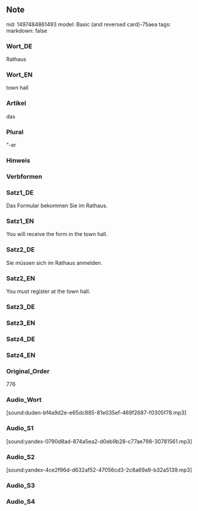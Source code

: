 ## Note
nid: 1497484861493
model: Basic (and reversed card)-75aea
tags: 
markdown: false

### Wort_DE
Rathaus

### Wort_EN
town hall

### Artikel
das

### Plural
"-er

### Hinweis


### Verbformen


### Satz1_DE
Das Formular bekommen Sie im Rathaus.

### Satz1_EN
You will receive the form in the town hall.

### Satz2_DE
Sie müssen sich im Rathaus anmelden.

### Satz2_EN
You must register at the town hall.

### Satz3_DE


### Satz3_EN


### Satz4_DE


### Satz4_EN


### Original_Order
776

### Audio_Wort
[sound:duden-bf4a9d2e-e65dc885-81e035ef-469f2687-f0305f78.mp3]

### Audio_S1
[sound:yandex-0790d8ad-874a5ea2-d0eb9b28-c77ae798-30781561.mp3]

### Audio_S2
[sound:yandex-4ce2f96d-d632af52-47056cd3-2c8a69a9-b32a5139.mp3]

### Audio_S3


### Audio_S4

